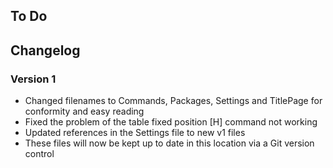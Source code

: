 ## To Do

## Changelog

### Version 1
* Changed filenames to Commands, Packages, Settings and TitlePage for conformity and easy reading
* Fixed the problem of the table fixed position [H] command not working
* Updated references in the Settings file to new v1 files
* These files will now be kept up to date in this location via a Git version control